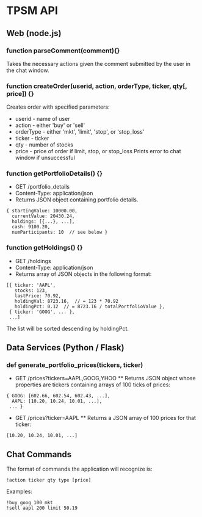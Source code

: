 TPSM API
==============



Web (node.js)
-----------------

### function parseComment(comment){}
Takes the necessary actions given the comment submitted by the user in the chat window.

### function createOrder(userid, action, orderType, ticker, qty[, price]) {}
Creates order with specified parameters:
* userid - name of user
* action - either 'buy' or 'sell'
* orderType - either 'mkt', 'limit', 'stop', or 'stop_loss'
* ticker - ticker
* qty - number of stocks
* price - price of order if limit, stop, or stop_loss
Prints error to chat window if unsuccessful

### function getPortfolioDetails() {}
* GET /portfolio_details
* Content-Type: application/json
* Returns JSON object containing portfolio details.
```
{ startingValue: 10000.00,
  currentValue: 20430.24,
  holdings: [{...}, ...],
  cash: 9100.20,
  numParticipants: 10  // see below }
```

### function getHoldings() {}
* GET /holdings
* Content-Type: application/json
* Returns array of JSON objects in the following format:
```
[{ ticker: 'AAPL',
   stocks: 123,
   lastPrice: 70.92,
   holdingVal: 8723.16,  // = 123 * 70.92
   holdingPct: 0.12  // = 8723.16 / totalPortfolioValue },
 { ticker: 'GOOG', ... },
 ...]
```
The list will be sorted descending by holdingPct. 


Data Services (Python / Flask)
--------------------------------

### def generate_portfolio_prices(tickers, ticker)
* GET /prices?tickers=AAPL,GOOG,YHOO
** Returns JSON object whose properties are tickers containing arrays of 100 ticks of prices:
```
{ GOOG: [602.66, 602.54, 602.43, ...],
  AAPL: [10.20, 10.24, 10.01, ...],
 ... }
```
* GET /prices?ticker=AAPL
** Returns a JSON array of 100 prices for that ticker:
```
[10.20, 10.24, 10.01, ...]
```

Chat Commands
----------------------

The format of commands the application will recognize is:
```
!action ticker qty type [price]
```
Examples:
```
!buy goog 100 mkt
!sell aapl 200 limit 50.19
```